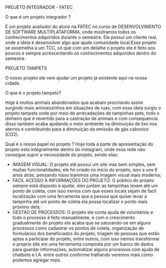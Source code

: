 PROJETO INTEGRADOR - FATEC 


O que é um projeto integrador ?

  É um projeto avaliador do aluno na FATEC no curso de DESENVOLVIMENTO DE SOFTWARE MULTIPLATAFORMA, onde mostramos todos os conhecimentos adquiridos durante o 
  semestre.
  Ele possuí um cliente real, onde a ideia é desenvolver algo que ajude comunidade local.Esse projeto se assemelha a um TCC, só que com um detalhe o projeto ele é feito 
  aos poucos e sempre acrescentando os conhecimentos adquiridos dentro do semestre.


PROJETO TAMPETS 

  O nosso projeto ele vem ajudar um projeto já existente aqui na nossa cidade.
  
  O que é o projeto tampets?

  Hoje à muitos animais abandonados que acabam procriando assim surgindo mais animaiszinhos em situações de ruas, com essa ideia surgiu o projeto tampets onde por meio de arrecadações de tampinhas pets,
  todo o dinheiro que é revertido para a castração de animais e com consequencia disso também acaba ajudando o meio ambiente na diminuição de lixo nos aterros e contribuindo para a diminuição da emissão
  de gás cabonico (CO2).

  Qual é o nosso papel no projeto ?
  Hoje toda a parte de apresentação do projeto esta integralmente dentro do instagram, onde essa rede não consegue suprir a necessidade do projeto, sendo elas:
  - IMAGEM VISUAL: O projeto até possuí um site mas bem simples, sem muitas funcionalidades; ele foi criado no início do projeto, isso a uns 6 anos atrás, pensando nisso traremos uma imagem visual mais moderna;
  - FACIL ACESSO À INFORMAÇÕES DO PROJETO: O público do projeto sempre está disposto à ajudar, eles juntam as tampinhas levam até um ponto de coleta, com isso iremos com que esses locais sejam de facil localização
com uma ferramenta que a pessoa que quiser levar a tampinha até um ponto de coleta ela possa localizar o ponto mais próximo dela;
  - GESTÃO DE PROCESSOS: O projeto ele conta ajuda de voluntários e todo o processo é feito manualmente, e com o crescimento gradualmente do projeto ele acaba que se saturando-se em alguns processos como cadastrar os
pontos de coleta, organização de formularios dos beneficiados do projeto, triagem de pessoas que estão aptas a participar do projeto, entre outros, com isso iremos transformar o proprio site em uma ferramenta composta
por um banco de dados para guardar informações, automatizar alguns processos com ajuda de chatbots e I.A. entre outros conforme tralhando veremos mais como podemos agregar mais.
  
